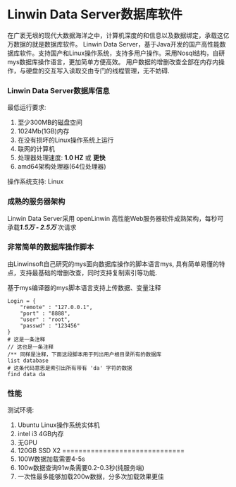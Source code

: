
# Linwin Data Server数据库软件
在广袤无垠的现代大数据海洋之中，计算机深度的和信息以及数据绑定，承载这亿万数据的就是数据库软件。
Linwin Data Server，基于Java开发的国产高性能数据库软件。支持国产和Linux操作系统，支持多用户操作。采用Nosql结构，自研mys数据库操作语言，更加简单方便高效。
用户数据的增删改查全部在内存内操作，与硬盘的交互写入读取交由专门的线程管理，无不妨碍.

### Linwin Data Server数据库信息
最低运行要求:
1. 至少300MB的磁盘空间
2. 1024Mb(1GB)内存
3. 在没有损坏的Linux操作系统上运行
4. 联网的计算机
5. 处理器处理速度: **1.0 HZ** 或 **更快**
6. amd64架构处理器(64位处理器)

操作系统支持:
Linux

### 成熟的服务器架构
Linwin Data Server采用 openLinwin 高性能Web服务器软件成熟架构，每秒可承载***1.5万 - 2.5万*** 次请求

### 非常简单的数据库操作脚本
由Linwinsoft自己研究的mys面向数据库操作的脚本语言mys,
具有简单易懂的特点，支持最基础的增删改查，同时支持复制索引等功能.

基于mys编译器的mys脚本语言支持上传数据、变量注释

	Login = {
		"remote" : "127.0.0.1",
 		"port" : "8888",
 		"user" : "root",
 		"passwd" : "123456"
	}
	# 这是一条注释
	// 这也是一条注释
	/** 同样是注释，下面这段脚本用于列出用户根目录所有的数据库
	list database
	# 这条代码意思是索引出所有带有 'da' 字符的数据
	find data da

### 性能
测试环境: 
1. Ubuntu Linux操作系统实体机
2. intel i3 4GB内存
3. 无GPU
4. 120GB SSD X2
==============================
1. 100W数据加载需要4-5s
2. 100w数据查询91w条需要0.2-0.3秒(纯服务端)
3. 一次性最多能够加载200w数据，分多次加载效果更佳
